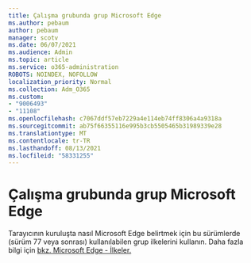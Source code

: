 ```yaml
---
title: Çalışma grubunda grup Microsoft Edge
ms.author: pebaum
author: pebaum
manager: scotv
ms.date: 06/07/2021
ms.audience: Admin
ms.topic: article
ms.service: o365-administration
ROBOTS: NOINDEX, NOFOLLOW
localization_priority: Normal
ms.collection: Adm_O365
ms.custom:
- "9006493"
- "11108"
ms.openlocfilehash: c7067ddf57eb7229a4e114eb74ff8306a4a9318a
ms.sourcegitcommit: ab75f66355116e995b3cb5505465b31989339e28
ms.translationtype: MT
ms.contentlocale: tr-TR
ms.lasthandoff: 08/13/2021
ms.locfileid: "58331255"
---
```

# <a name="group-policies-in-microsoft-edge"></a>Çalışma grubunda grup Microsoft Edge

Tarayıcının kuruluşta nasıl Microsoft Edge belirtmek için bu sürümlerde (sürüm 77 veya sonrası) kullanılabilen grup ilkelerini kullanın. Daha fazla bilgi için [bkz. Microsoft Edge - İlkeler.](https://docs.microsoft.com/deployedge/microsoft-edge-policies#available-policies)